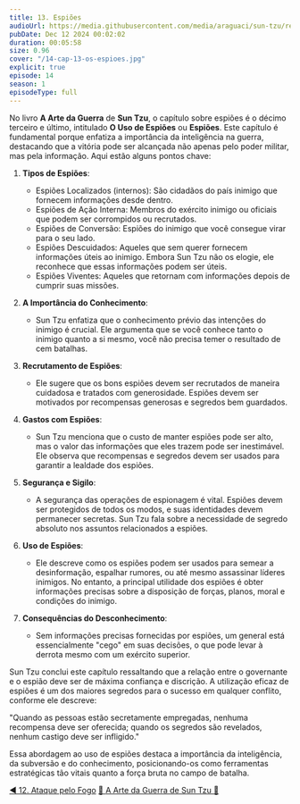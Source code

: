 ```yaml
---
title: 13. Espiões
audioUrl: https://media.githubusercontent.com/media/araguaci/sun-tzu/refs/heads/main/public/audio/14-cap-13-os-espioes.mp3
pubDate: Dec 12 2024 00:02:02
duration: 00:05:58
size: 0.96
cover: "/14-cap-13-os-espioes.jpg"
explicit: true
episode: 14
season: 1
episodeType: full
---
```



No livro **A Arte da Guerra** de **Sun Tzu**, o capítulo sobre espiões é o décimo terceiro e último, intitulado **O Uso de Espiões** ou **Espiões**. Este capítulo é fundamental porque enfatiza a importância da inteligência na guerra, destacando que a vitória pode ser alcançada não apenas pelo poder militar, mas pela informação. Aqui estão alguns pontos chave:

1. **Tipos de Espiões**:
   - Espiões Localizados (internos): São cidadãos do país inimigo que fornecem informações desde dentro.
   - Espiões de Ação Interna: Membros do exército inimigo ou oficiais que podem ser corrompidos ou recrutados.
   - Espiões de Conversão: Espiões do inimigo que você consegue virar para o seu lado.
   - Espiões Descuidados: Aqueles que sem querer fornecem informações úteis ao inimigo. Embora Sun Tzu não os elogie, ele reconhece que essas informações podem ser úteis.
   - Espiões Viventes: Aqueles que retornam com informações depois de cumprir suas missões.

2. **A Importância do Conhecimento**:
    - Sun Tzu enfatiza que o conhecimento prévio das intenções do inimigo é crucial. Ele argumenta que se você conhece tanto o inimigo quanto a si mesmo, você não precisa temer o resultado de cem batalhas.

3. **Recrutamento de Espiões**:
    - Ele sugere que os bons espiões devem ser recrutados de maneira cuidadosa e tratados com generosidade. Espiões devem ser motivados por recompensas generosas e segredos bem guardados.

4. **Gastos com Espiões**:
    - Sun Tzu menciona que o custo de manter espiões pode ser alto, mas o valor das informações que eles trazem pode ser inestimável. Ele observa que recompensas e segredos devem ser usados para garantir a lealdade dos espiões.

5. **Segurança e Sigilo**:
    - A segurança das operações de espionagem é vital. Espiões devem ser protegidos de todos os modos, e suas identidades devem permanecer secretas. Sun Tzu fala sobre a necessidade de segredo absoluto nos assuntos relacionados a espiões.

6. **Uso de Espiões**:
    - Ele descreve como os espiões podem ser usados para semear a desinformação, espalhar rumores, ou até mesmo assassinar líderes inimigos. No entanto, a principal utilidade dos espiões é obter informações precisas sobre a disposição de forças, planos, moral e condições do inimigo.

7. **Consequências do Desconhecimento**:
    - Sem informações precisas fornecidas por espiões, um general está essencialmente "cego" em suas decisões, o que pode levar à derrota mesmo com um exército superior.

Sun Tzu conclui este capítulo ressaltando que a relação entre o governante e o espião deve ser de máxima confiança e discrição. A utilização eficaz de espiões é um dos maiores segredos para o sucesso em qualquer conflito, conforme ele descreve:

"Quando as pessoas estão secretamente empregadas, nenhuma recompensa deve ser oferecida; quando os segredos são revelados, nenhum castigo deve ser infligido."

Essa abordagem ao uso de espiões destaca a importância da inteligência, da subversão e do conhecimento, posicionando-os como ferramentas estratégicas tão vitais quanto a força bruta no campo de batalha.

<div class="text-center mt-16">
  <a class="btn btn-accent mt-9" href="/episode/post13">◀️ 12. Ataque pelo Fogo</a>
  <a class="btn btn-accent mt-9" href="#top"> 🔼 </a>
  <a class="btn btn-accent mt-9" href="/about">A Arte da Guerra de Sun Tzu 💠</a>
</div>